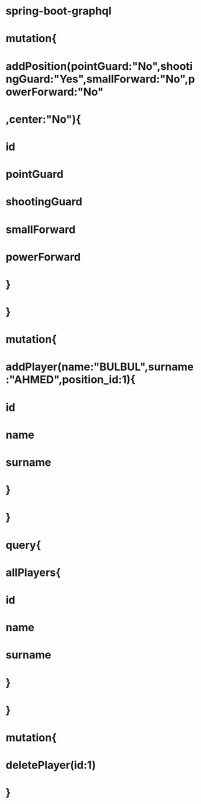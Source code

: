 # spring-boot-graphql

# mutation{
#   addPosition(pointGuard:"No",shootingGuard:"Yes",smallForward:"No",powerForward:"No"
#     ,center:"No"){
#     id
#     pointGuard
#     shootingGuard
#     smallForward
#     powerForward
    
#   }
# }

# mutation{
#   addPlayer(name:"BULBUL",surname:"AHMED",position_id:1){
#     id
#     name
#     surname
#   }
# }

# query{
#   allPlayers{
#     id
#     name
#     surname
#   }
# }

# mutation{
#   deletePlayer(id:1)
# }


